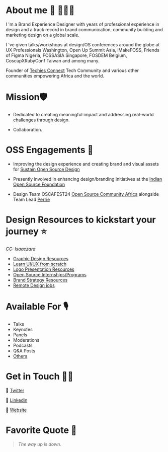 # About me 🥑 👨🏾‍💻
I 'm a Brand Experience Designer with years of professional experience in design and a track record in brand communication, community building and marketing design on a global scale.

I 've given talks/workshops at design/OS conferences around the globe at UX Professionals Washington, Open Up Summit Asia, iMakeFOSS, Friends of Figma Nigeria, FOSSASIA Singapore, FOSDEM Belgium, CoscupXRubyConf Taiwan and among many. 

Founder of [Techies Connect](https://twitter.com/Techies_Connect) Tech Community and various other communities empowering Africa and the world.

# Mission🛡
- Dedicated to creating meaningful impact and addressing real-world challenges through design. 

- Collaboration.

# OSS Engagements 📍
- Improving the design experience and creating brand and visual assets for [Sustain Open Source Design](https://www.python.org/psf-landing/)

- Presently involved in enhancing design/branding initiatives at the [Indian Open Source Foundation](https://github.com/IndianOpenSourceFoundation) 

- Design Team OSCAFEST24 [Open Source Community Africa](https://twitter.com/oscafrica) alongside Team Lead [Perrie](https://github.com/perriefidelis)

# Design Resources to kickstart your journey ⭐️
_CC: Isaaczara_
- [Graphic Design Resources](https://twitter.com/isaaczara_/status/1542826249684488193?s=20&t=cXexeAaM2Z5LDDQAr4yyNA)
- [Learn UI/UX from scratch](https://twitter.com/isaaczara_/status/1543920774263803906?s=20&t=cXexeAaM2Z5LDDQAr4yyNA)
- [Logo Presentation Resources](https://twitter.com/isaaczara_/status/1541679662350454784?s=20&t=cXexeAaM2Z5LDDQAr4yyNA)
- [Open Source Internships/Programs](https://twitter.com/isaaczara_/status/1542430578682875906?s=20&t=cXexeAaM2Z5LDDQAr4yyNA)
- [Brand Strategy Resources](https://twitter.com/isaaczara_/status/1542054719186690049?s=20&t=cXexeAaM2Z5LDDQAr4yyNA)
- [Remote Design jobs](https://twitter.com/isaaczara_/status/1543195600660963328?s=20&t=cXexeAaM2Z5LDDQAr4yyNA)

# Available For 🎙
- Talks
- Keynotes
- Panels
- Moderations
- Podcasts
- Q&A Posts
- [Others](https://isaaczara.com)

# Get in Touch 👍🏽
🔗 [Twitter](https://twitter.com/treasure_singx)

🔗 [Linkedin](https://www.linkedin.com/in/isaac-sixtus-chizaram-41220a171/)

🔗 [Website](https://treasurejerry.com)

# Favorite Quote 📖
> _The way up is down._
